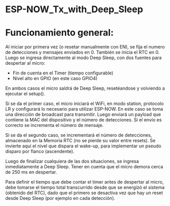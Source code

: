 # ESP-NOW_Tx_with_Deep_Sleep
# Funcionamiento general:

Al iniciar por primera vez (o resetar manualmente con EN), se fija el numero de detecciones y mensajes enviados en 0. También se inicia el RTC en 0.
Luego se ingresa directamente al modo Deep Sleep, con dos fuentes para despertar al micro:

- Fin de cuenta en el Timer (tiempo configurable)
- Nivel alto en GPIO (en este caso GPIO4)

En ambos casos el micro saldrá de Deep Sleep, resetéandose y volviendo a ejecutar el setup().

Si se da el primer caso, el micro iniciará el WiFi, en modo station, protocolo LR y configurará lo
necesario para utilizar ESP-NOW. En este caso se toma una dirección de broadcast para transmitir.
Luego enviará un payload que contiene la MAC del dispositivo y el número de detecciones. Si el envío es correcto se incrementa el número de mensaje.

Si se da el segundo caso, se incrementará el número de detecciones, almacenado en la Memoria RTC (no se pierde su valor entre resets). Se invierte aquí el nivel que dispara el wake-up, para implementar un pseudo disparo por flanco (ascendente).

Luego de finalizar cualquiera de las dos situaciones, se ingresa inmediatamente a Deep Sleep. Tener en cuenta que el micro demora cerca de 250 ms en despertar.

Para definir el tiempo que debe contar el timer antes de despertar al micro, debe tomarse el tiempo total transcurrido desde que se energizó el sistema (obtenido del RTC), dado que el primero se desactiva vez que hay un reset desde Deep Sleep (por ejemplo en cada detección).
